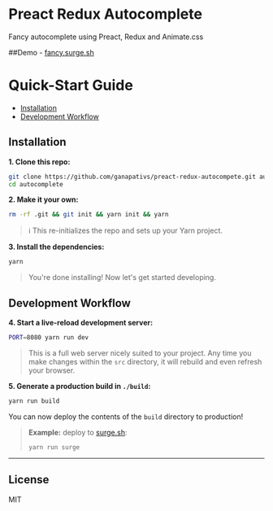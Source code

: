 # Preact Redux Autocomplete

Fancy autocomplete using Preact, Redux and Animate.css


##Demo - [fancy.surge.sh](https://fancy.surge.sh)

# Quick-Start Guide

- [Installation](#installation)
- [Development Workflow](#development-workflow)


## Installation

**1. Clone this repo:**

```sh
git clone https://github.com/ganapativs/preact-redux-autocompete.git autocomplete
cd autocomplete
```


**2. Make it your own:**

```sh
rm -rf .git && git init && yarn init && yarn
```

> :information_source: This re-initializes the repo and sets up your Yarn project.


**3. Install the dependencies:**

```sh
yarn
```

> You're done installing! Now let's get started developing.



## Development Workflow


**4. Start a live-reload development server:**

```sh
PORT=8080 yarn run dev
```

> This is a full web server nicely suited to your project. Any time you make changes within the `src` directory, it will rebuild and even refresh your browser.


**5. Generate a production build in `./build`:**

```sh
yarn run build
```

You can now deploy the contents of the `build` directory to production!

> **Example:** deploy to [surge.sh](https://surge.sh):
>
> `yarn run surge`

---


## License

MIT
